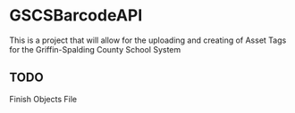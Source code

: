# GSCSBarcodeAPI

This is a project that will allow for the uploading and creating of Asset Tags for the Griffin-Spalding County School System

## TODO
Finish Objects File